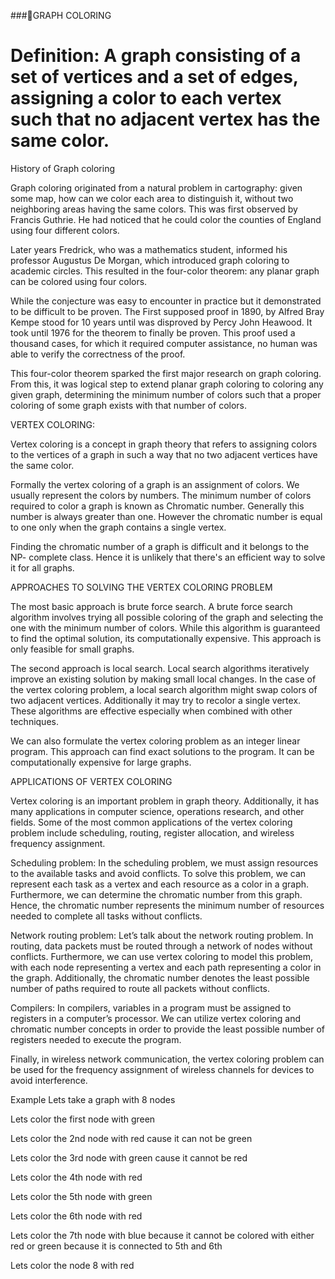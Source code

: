 ###📌GRAPH COLORING

# Definition: A graph consisting of a set of vertices and a set of edges, assigning a color to each vertex such that no adjacent vertex has the same color. 

History of Graph coloring

Graph coloring originated from a natural problem in cartography: given some map, how can we color each area to distinguish it, without two neighboring areas having the same colors. This was first observed by Francis Guthrie. He had noticed that he could color the counties of England using four different colors. 

Later years Fredrick, who was a mathematics student, informed his professor Augustus De Morgan, which introduced graph coloring to academic circles. This resulted in the four-color theorem: any planar graph can be colored using four colors. 

While the conjecture was easy to encounter in practice but it demonstrated to be difficult to be proven.  The First supposed proof in 1890, by Alfred Bray Kempe stood for 10 years until was disproved by Percy John Heawood. It took until 1976 for the theorem to finally be proven.  This proof used a thousand cases, for which it required computer assistance, no human was able to verify the correctness of the proof. 

This four-color theorem sparked the first major research on graph coloring. From this, it was logical step to extend planar graph coloring to coloring any given graph, determining the minimum number of colors such that a proper coloring of some graph exists with that number of colors.

VERTEX COLORING:

Vertex coloring is a concept in graph theory that refers to assigning colors to the vertices of a graph in such a way that no two adjacent vertices have the same color.

Formally the vertex coloring of a graph is an assignment of colors. We usually represent the colors by numbers. The minimum number of colors required to color a graph is known as Chromatic number. Generally this number is always greater than one. However the chromatic number is equal to one only when the graph contains a single vertex.

Finding the chromatic number of a graph is difficult and it belongs to the NP- complete class. Hence it is unlikely that there's an efficient way to solve it for all graphs. 

APPROACHES TO SOLVING THE VERTEX COLORING PROBLEM

The most basic approach is brute force search. A brute force search algorithm involves trying all possible coloring of the graph and selecting the one with the minimum number of colors. While this algorithm is guaranteed to find the optimal solution, its computationally expensive. This approach is only feasible for small graphs.

The second approach is local search. Local search algorithms iteratively improve an existing solution by making small local changes. In the case of the vertex coloring problem, a local search algorithm might swap colors of two adjacent vertices. Additionally it may try to recolor a single vertex. These algorithms are effective especially when combined with other techniques.

We can also formulate the vertex coloring problem as an integer linear program. This approach can find exact solutions to the program. It can be computationally expensive for large graphs.

APPLICATIONS OF VERTEX COLORING 

Vertex coloring is an important problem in graph theory. Additionally, it has many applications in computer science, operations research, and other fields. Some of the most common applications of the vertex coloring problem include scheduling, routing, register allocation, and wireless frequency assignment.

Scheduling problem:
In the scheduling problem, we must assign resources to the available tasks and avoid conflicts. To solve this problem, we can represent each task as a vertex and each resource as a color in a graph. Furthermore, we can determine the chromatic number from this graph. Hence, the chromatic number represents the minimum number of resources needed to complete all tasks without conflicts.

 Network routing problem:
Let’s talk about the network routing problem. In routing, data packets must be routed through a network of nodes without conflicts. Furthermore, we can use vertex coloring to model this problem, with each node representing a vertex and each path representing a color in the graph. Additionally, the chromatic number denotes the least possible number of paths required to route all packets without conflicts.

Compilers:
In compilers, variables in a program must be assigned to registers in a computer’s processor. We can utilize vertex coloring and chromatic number concepts in order to provide the least possible number of registers needed to execute the program.

Finally, in wireless network communication, the vertex coloring problem can be used for the frequency assignment of wireless channels for devices to avoid interference.






Example
Lets take a graph with 8 nodes

Lets color the first node with green












Lets color the 2nd node with red cause it can not be green


Lets color the 3rd node with green cause it cannot be red

Lets color the 4th node with red 


Lets color the 5th node with green 


Lets color the 6th node with red

Lets color the 7th node with blue because it cannot be colored with either red or green because it is connected to 5th and 6th















Lets color the node 8 with red




